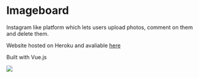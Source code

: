 # Imageboard

Instagram like platform which lets users upload photos, comment on them and delete them.

Website hosted on Heroku and avaliable [here](https://adir-imageboard.herokuapp.com)

Built with Vue.js

![](imageboard.gif)
